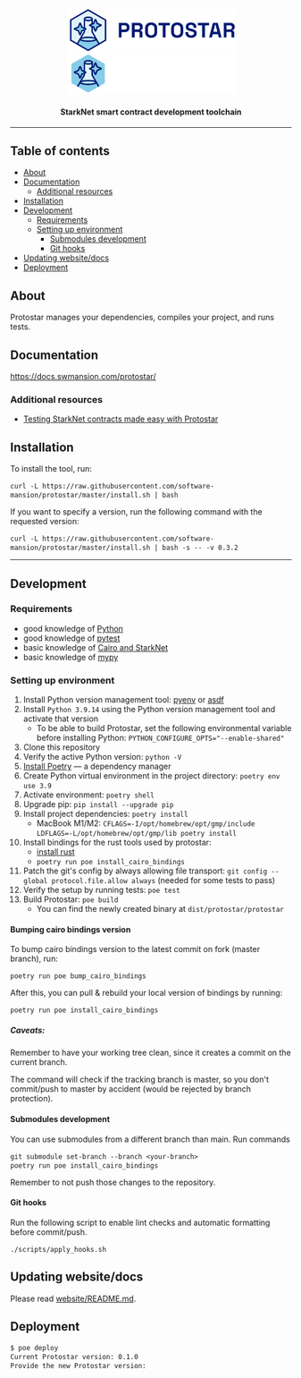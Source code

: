 <div align="center">
  <img src="./readme/protostar-logo--light.svg#gh-light-mode-only" width=300 alt="protostar-logo" />
  <img src="./readme/protostar-logo--dark.svg#gh-dark-mode-only" width=300 alt="protostar-logo" />

  <h4>StarkNet smart contract development toolchain</h4>

</div>

---

## Table of contents <!-- omit in toc -->
- [About](#about)
- [Documentation](#documentation)
  - [Additional resources](#additional-resources)
- [Installation](#installation)
- [Development](#development)
  - [Requirements](#requirements)
  - [Setting up environment](#setting-up-environment)
    - [Submodules development](#submodules-development)
    - [Git hooks](#git-hooks)
- [Updating website/docs](#updating-websitedocs)
- [Deployment](#deployment)



## About
Protostar manages your dependencies, compiles your project, and runs tests.

## Documentation
https://docs.swmansion.com/protostar/

### Additional resources
- [Testing StarkNet contracts made easy with Protostar](https://blog.swmansion.com/testing-starknet-contracts-made-easy-with-protostar-2ecdad3c9133)

## Installation

To install the tool, run:

```shell
curl -L https://raw.githubusercontent.com/software-mansion/protostar/master/install.sh | bash
```

If you want to specify a version, run the following command with the requested version:

```console
curl -L https://raw.githubusercontent.com/software-mansion/protostar/master/install.sh | bash -s -- -v 0.3.2
```

---

## Development

### Requirements
- good knowledge of [Python](https://www.python.org/)
- good knowledge of [pytest](https://docs.pytest.org/en/7.1.x/)
- basic knowledge of [Cairo and StarkNet](https://www.cairo-lang.org/docs/index.html)
- basic knowledge of [mypy](https://mypy.readthedocs.io/en/stable/getting_started.html)


### Setting up environment

1. Install Python version management tool: [pyenv](https://github.com/pyenv/pyenv) or [asdf](https://github.com/asdf-vm/asdf)
1. Install `Python 3.9.14` using the Python version management tool and activate that version
   - To be able to build Protostar, set the following environmental variable before installing Python: `PYTHON_CONFIGURE_OPTS="--enable-shared"`
1. Clone this repository
1. Verify the active Python version: `python -V`
1. [Install Poetry](https://python-poetry.org/docs/#installation) — a dependency manager
1. Create Python virtual environment in the project directory: `poetry env use 3.9`
1. Activate environment: `poetry shell`
1. Upgrade pip: `pip install --upgrade pip`
1. Install project dependencies: `poetry install`
    - MacBook M1/M2: `CFLAGS=-I/opt/homebrew/opt/gmp/include LDFLAGS=-L/opt/homebrew/opt/gmp/lib poetry install`
1. Install bindings for the rust tools used by protostar:
    - [install rust](https://www.rust-lang.org/tools/install)
    - `poetry run poe install_cairo_bindings`
1. Patch the git's config by always allowing file transport: `git config --global protocol.file.allow always` (needed for some tests to pass) 
1. Verify the setup by running tests: `poe test`
1. Build Protostar: `poe build`
    - You can find the newly created binary at `dist/protostar/protostar`

#### Bumping cairo bindings version
To bump cairo bindings version to the latest commit on fork (master branch), run: 

```shell
poetry run poe bump_cairo_bindings
```

After this, you can pull & rebuild your local version of bindings by running:
```shell
poetry run poe install_cairo_bindings
```

##### Caveats:
Remember to have your working tree clean, since it creates a commit on the current branch.

The command will check if the tracking branch is master, so you don't commit/push to master by accident (would be rejected by branch protection).


#### Submodules development 
You can use submodules from a different branch than main. Run commands
```shell
git submodule set-branch --branch <your-branch>
poetry run poe install_cairo_bindings
```
Remember to not push those changes to the repository.

#### Git hooks

Run the following script to enable lint checks and automatic formatting before commit/push.

```shell
./scripts/apply_hooks.sh
```

## Updating website/docs
Please read [website/README.md](./website/README.md).

## Deployment
```
$ poe deploy
Current Protostar version: 0.1.0
Provide the new Protostar version:
```
